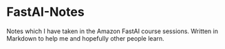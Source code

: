 # FastAI-Notes
Notes which I have taken in the Amazon FastAI course sessions. Written in Markdown to help me and hopefully other people learn.

